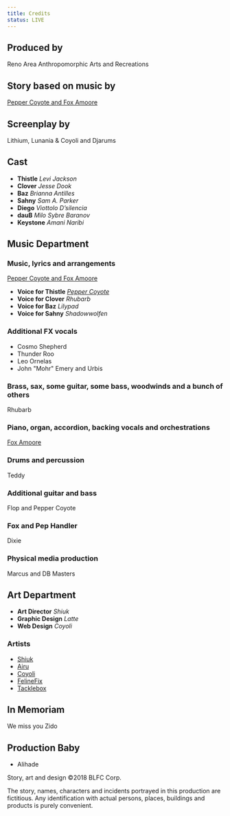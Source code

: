 ```yaml
---
title: Credits
status: LIVE
---
```




<div id="movie-credits">


<h2>Produced by</h2>
<p class="credit-single">Reno Area Anthropomorphic Arts and Recreations</p>


<h2>Story based on music by</h2>
<p class="credit-single"><a href="http://foxesandpeppers.com" target="_blank">Pepper Coyote and Fox Amoore</a></p>


<h2>Screenplay by</h2>
<p class="credit-single">Lithium, Lunania &amp; Coyoli and Djarums</p>


<h2>Cast</h2>
<ul class="credit-group">
  <li>
    <strong>Thistle</strong>
    <em>Levi Jackson</em>
  </li>
  <li>
    <strong>Clover</strong>
    <em>Jesse Dook</em>
  </li>
  <li>
    <strong>Baz</strong>
    <em>Brianna Antilles</em>
  </li>
  <li>
    <strong>Sahny</strong>
    <em>Sam A. Parker</em>
  </li>
  <li>
    <strong>Diego</strong>
    <em>Viottolo D’silencia</em>
  </li>
  <li>
    <strong>dauB</strong>
    <em>Milo Sybre Baranov</em>
  </li>
  <li>
    <strong>Keystone</strong>
    <em>Amani Naribi</em>
  </li>
</ul>




<h2>Music Department</h2>

<h3>Music, lyrics and arrangements</h3>
<p class="credit-single"><a href="http://foxesandpeppers.com" target="_blank">Pepper Coyote and Fox Amoore</a></p>

<ul class="credit-group">
  <li>
    <strong>Voice for Thistle</strong>
    <em><a href="http://PepperCoyote.bandcamp.com" target="_blank">Pepper Coyote</a></em>
  </li>
  <li>
    <strong>Voice for Clover</strong>
    <em>Rhubarb</em>
  </li>
  <li>
    <strong>Voice for Baz</strong>
    <em>Lilypad</em>
  </li>
  <li>
    <strong>Voice for Sahny</strong>
    <em>Shadowwolfen</em>
  </li>
</ul>

<h3>Additional FX vocals</h3>
<ul class="credit-cluster">
  <li>Cosmo Shepherd</li>
  <li>Thunder Roo</li>
  <li>Leo Ornelas</li>
  <li>John "Mohr" Emery and Urbis</li>
</ul>

<h3>Brass, sax, some guitar, some bass, woodwinds and a bunch of others</h3>
<p class="credit-single">Rhubarb</p>

<h3>Piano, organ, accordion, backing vocals and orchestrations</h3>
<p class="credit-single"><a href="http://foxamoore.bandcamp.com" target="_blank">Fox Amoore</a></p>

<h3>Drums and percussion</h3>
<p class="credit-single">Teddy</p>

<h3>Additional guitar and bass</h3>
<p class="credit-single">Flop and Pepper Coyote</p>

<h3>Fox and Pep Handler</h3>
<p class="credit-single">Dixie</p>

<h3>Physical media production</h3>
<p class="credit-single">Marcus and DB Masters</p>




<h2>Art Department</h2>
<ul class="credit-group">
  <li>
    <strong>Art Director</strong>
    <em>Shiuk</em>
  </li>
  <li>
    <strong>Graphic Design</strong>
    <em>Latte</em>
  </li>
  <li>
    <strong>Web Design</strong>
    <em>Coyoli</em>
  </li>
</ul>

<h3>Artists</h3>
<ul class="credit-cluster">
  <li><a href="http://shiuk.com/" target="_blank">Shiuk</a></li>
  <li><a href="http://www.furaffinity.net/gallery/airu/" target="_blank">Airu</a></li>
  <li><a href="http://www.sillycoyote.com/" target="_blank">Coyoli</a></li>
  <li><a href="http://www.furaffinity.net/user/felinefix" target="_blank">FelineFix</a></li>
  <li><a href="http://www.furaffinity.net/user/tacklebox" target="_blank">Tacklebox</a></li>
</ul>



<h2>In Memoriam</h2>
<p class="credit-single">We miss you Zido</p>



<h2>Production Baby</h2>
<ul class="credit-cluster">
  <li>Alihade</li>
</ul>


<p class="credit-single">Story, art and design &copy;2018 BLFC Corp.</p>

<p class="credit-single">The story, names, characters and incidents portrayed in this production are fictitious. Any identification with actual persons, places, buildings and products is purely convenient.</p>


</div>